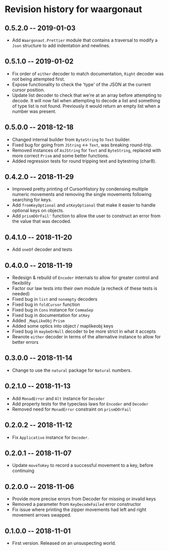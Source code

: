 # Revision history for waargonaut

## 0.5.2.0  -- 2019-01-03

* Add `Waargonaut.Prettier` module that contains a traversal to modify a `Json` structure to add indentation and newlines.

## 0.5.1.0  -- 2019-01-02

* Fix order of `either` decoder to match documentation, `Right` decoder was not being attempted first.
* Expose functionality to check the 'type' of the JSON at the current cursor position.
* Update list decoder to check that we're at an array before attempting to decode. It will now fail when attempting to decode a list and something of type list is not found. Previously it would return an empty list when a number was present.

## 0.5.0.0  -- 2018-12-18

* Changed internal builder from `ByteString` to `Text` builder.
* Fixed bug for going from `JString` <-> `Text`, was breaking round-trip.
* Removed instances of `AsJString` for `Text` and `ByteString`, replaced with more correct `Prism` and some better functions.
* Added regression tests for round tripping text and bytestring (char8).

## 0.4.2.0  -- 2018-11-29

* Improved pretty printing of CursorHistory by condensing multiple numeric movements and removing the single movements following searching for keys.
* Add `fromKeyOptional` and `atKeyOptional` that make it easier to handle optional keys on objects.
* Add `prismDOrFail'` function to allow the user to construct an error from the value that was decoded.

## 0.4.1.0  -- 2018-11-20

* Add `oneOf` decoder and tests

## 0.4.0.0  -- 2018-11-19

* Redesign & rebuild of `Encoder` internals to allow for greater control and flexibility
* Factor our law tests into their own module (a recheck of these tests is needed)
* Fixed bug in `list` and `nonempty` decoders
* Fixed bug in `foldCursor` function
* Fixed bug in `Cons` instance for `CommaSep`
* Fixed bug in documentation for `atKey`
* Added `_MapLikeObj` `Prism`
* Added some optics into object / maplikeobj keys
* Fixed bug in `maybeOrNull` decoder to be more strict in what it accepts
* Rewrote `either` decoder in terms of the alternative instance to allow for better errors

## 0.3.0.0  -- 2018-11-14

* Change to use the `natural` package for `Natural` numbers.

## 0.2.1.0  -- 2018-11-13

* Add `MonadError` and `Alt` instance for `Decoder`
* Add property tests for the typeclass laws for `Encoder` and `Decoder`
* Removed need for `MonadError` constraint on `prismDOrFail`

## 0.2.0.2  -- 2018-11-12

* Fix `Applicative` instance for `Decoder`.

## 0.2.0.1  -- 2018-11-07

* Update `moveToKey` to record a successful movement to a key, before continuing

## 0.2.0.0  -- 2018-11-06

* Provide more precise errors from Decoder for missing or invalid keys
* Removed a parameter from `KeyDecodeFailed` error constructor
* Fix issue where printing the zipper movements had left and right movement arrows swapped.

## 0.1.0.0  -- 2018-11-01

* First version. Released on an unsuspecting world.
